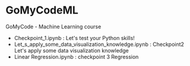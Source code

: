 # GoMyCodeML
GoMyCode - Machine Learning course

- Checkpoint_1.ipynb : Let's test your Python skills!
- Let_s_apply_some_data_visualization_knowledge.ipynb : Checkpoint2 Let's apply some data visualization knowledge
- Linear Regression.ipynb : checkpoint 3  Regression
